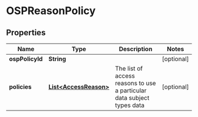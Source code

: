 
# OSPReasonPolicy

## Properties
Name | Type | Description | Notes
------------ | ------------- | ------------- | -------------
**ospPolicyId** | **String** |  |  [optional]
**policies** | [**List&lt;AccessReason&gt;**](AccessReason.md) | The list of access reasons to use a particular data subject types data  |  [optional]




